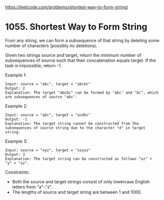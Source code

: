 https://leetcode.com/problems/shortest-way-to-form-string/

# 1055. Shortest Way to Form String


From any string, we can form a subsequence of that string by deleting some number of characters (possibly no deletions).

Given two strings source and target, return the minimum number of subsequences of source such that their concatenation equals target. If the task is impossible, return -1.

 

Example 1:

```
Input: source = "abc", target = "abcbc"
Output: 2
Explanation: The target "abcbc" can be formed by "abc" and "bc", which are subsequences of source "abc".
```

Example 2:

```
Input: source = "abc", target = "acdbc"
Output: -1
Explanation: The target string cannot be constructed from the subsequences of source string due to the character "d" in target string.
```

Example 3:

```
Input: source = "xyz", target = "xzyxz"
Output: 3
Explanation: The target string can be constructed as follows "xz" + "y" + "xz".
``` 

Constraints:

- Both the source and target strings consist of only lowercase English letters from "a"-"z".
- The lengths of source and target string are between 1 and 1000.